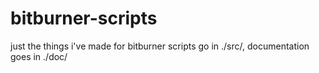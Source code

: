 # bitburner-scripts
just the things i've made for bitburner
scripts go in ./src/, documentation goes in ./doc/
